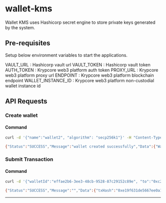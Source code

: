 # wallet-kms

Wallet KMS uses Hashicorp secret engine to store private keys generated by the system. 

## Pre-requisites

Setup below environment variables to start the applications.

VAULT_URL : Hashicorp vault url
VAULT_TOKEN : Hashicorp vault token
AUTH_TOKEN : Krypcore web3 platform auth token
PROXY_URL : Krypcore web3 platform proxy url
ENDPOINT : Krypcore web3 platform blockchain endpoint
WALLET_INSTANCE_ID : Krypcore web3 platform non-custodial wallet instance id

## API Requests

### Create wallet

#### Command
```bash 
curl -d '{"name":"wallet2", "algorithm": "secp256k1"}' -H "Content-Type: application/json" -X POST http://localhost:8889/wallet/createWallet
```

```bash
{"Status":"SUCCESS","Message":"wallet created successfully","Data":{"WalletId":"effae2b6-3ee3-48cb-9528-87c29152c89e"}}
```

### Submit Transaction

#### Command
```bash 
curl -d '{"walletId":"effae2b6-3ee3-48cb-9528-87c29152c89e", "to":"0xc2de797fab7d2d2b26246e93fcf2cd5873a90b10","chainId":80001,"method":"store","params":[{"type":"uint","value":35}],"isContractTxn":true,"contractABI":"[{\"inputs\":[{\"internalType\":\"uint256\",\"name\":\"num\",\"type\":\"uint256\"}],\"name\":\"store\",\"outputs\":[],\"stateMutability\":\"nonpayable\",\"type\":\"function\"},{\"inputs\":[],\"name\":\"retrieve\",\"outputs\":[{\"internalType\":\"uint256\",\"name\":\"\",\"type\":\"uint256\"}],\"stateMutability\":\"view\",\"type\":\"function\"}]"}' -H "Content-Type: application/json" -H "instanceId: INS_WA_4_2023630" -H "Authorization: 49817601-81d6-4863-bc70-619211d35efd_dcd96173-bd93-46ff-8d3a-a98baeb4fa87" -X POST http://localhost:8889/wallet/submitTransaction
```

```bash
{"Status":"SUCCESS","Message":"","Data":{"txHash":"0xe19f631de5667ee0a1f0ce37f8fd50b46ba32b58946d310cccc0524be8e1e43b"}}
```
---

